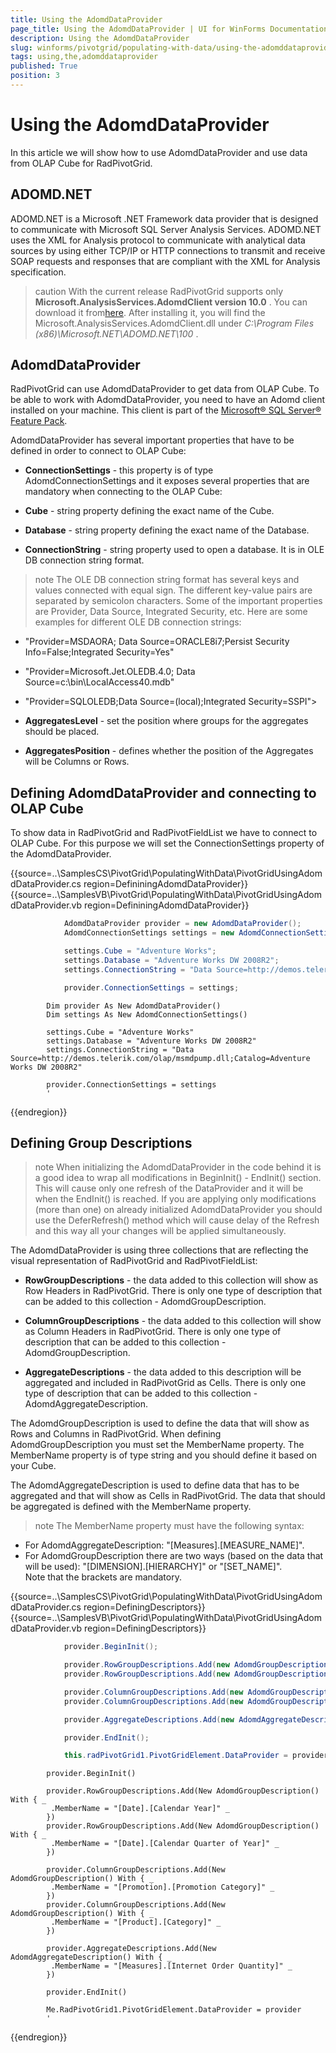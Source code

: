 ```yaml
---
title: Using the AdomdDataProvider
page_title: Using the AdomdDataProvider | UI for WinForms Documentation
description: Using the AdomdDataProvider
slug: winforms/pivotgrid/populating-with-data/using-the-adomddataprovider
tags: using,the,adomddataprovider
published: True
position: 3
---
```


# Using the AdomdDataProvider

In this article we will show how to use AdomdDataProvider and use data from OLAP Cube for RadPivotGrid.

## ADOMD.NET

ADOMD.NET is a Microsoft .NET Framework data provider that is designed to communicate with Microsoft SQL Server Analysis Services. ADOMD.NET uses the XML for Analysis protocol to communicate with analytical data sources by using either TCP/IP or HTTP connections to transmit and receive SOAP requests and responses that are compliant with the XML for Analysis specification.

>caution With the current release RadPivotGrid supports only __Microsoft.AnalysisServices.AdomdClient version 10.0__ . You can download it from[here](http://www.microsoft.com/en-us/download/details.aspx?id=30440). After installing it, you will find the Microsoft.AnalysisServices.AdomdClient.dll under *C:\Program Files (x86)\Microsoft.NET\ADOMD.NET\100* .
>

## AdomdDataProvider

RadPivotGrid can use AdomdDataProvider to get data from OLAP Cube.  To be able to work with AdomdDataProvider, you need to have an Adomd client installed on your machine. This client is part of the [Microsoft® SQL Server® Feature Pack](http://www.microsoft.com/en-us/download/details.aspx?id=30440).

AdomdDataProvider has several important properties that have to be defined in order to connect to OLAP Cube: 

* __ConnectionSettings__ - this property is of type AdomdConnectionSettings and it exposes several properties that are mandatory when connecting to the OLAP Cube:

* __Cube__ - string property defining the exact name of the Cube.

* __Database__ - string property defining the exact name of the Database.

* __ConnectionString__ - string property used to open a database. It is in OLE DB connection string format.

>note The OLE DB connection string format has several keys and values connected with equal sign. The different key-value pairs are separated by semicolon characters. Some of the important properties are Provider, Data Source, Integrated Security, etc. Here are some examples for different OLE DB connection strings:
>
* "Provider=MSDAORA; Data Source=ORACLE8i7;Persist Security Info=False;Integrated Security=Yes"
* "Provider=Microsoft.Jet.OLEDB.4.0; Data Source=c:\bin\LocalAccess40.mdb"
* "Provider=SQLOLEDB;Data Source=(local);Integrated Security=SSPI">

* __AggregatesLevel__ - set the position where groups for the aggregates should be placed.

* __AggregatesPosition__ - defines whether the position of the Aggregates will be Columns or Rows.

## Defining AdomdDataProvider and connecting to OLAP Cube

To show data in RadPivotGrid and RadPivotFieldList we have to connect to OLAP Cube. For this purpose we will set the ConnectionSettings property of the AdomdDataProvider.

{{source=..\SamplesCS\PivotGrid\PopulatingWithData\PivotGridUsingAdomdDataProvider.cs region=DefininingAdomdDataProvider}} 
{{source=..\SamplesVB\PivotGrid\PopulatingWithData\PivotGridUsingAdomdDataProvider.vb region=DefininingAdomdDataProvider}} 

````C#
            AdomdDataProvider provider = new AdomdDataProvider();
            AdomdConnectionSettings settings = new AdomdConnectionSettings();

            settings.Cube = "Adventure Works";
            settings.Database = "Adventure Works DW 2008R2";
            settings.ConnectionString = "Data Source=http://demos.telerik.com/olap/msmdpump.dll;Catalog=Adventure Works DW 2008R2";

            provider.ConnectionSettings = settings;
````
````VB.NET
        Dim provider As New AdomdDataProvider()
        Dim settings As New AdomdConnectionSettings()

        settings.Cube = "Adventure Works"
        settings.Database = "Adventure Works DW 2008R2"
        settings.ConnectionString = "Data Source=http://demos.telerik.com/olap/msmdpump.dll;Catalog=Adventure Works DW 2008R2"

        provider.ConnectionSettings = settings
        '
````

{{endregion}}

## Defining Group Descriptions

>note When initializing the AdomdDataProvider in the code behind it is a good idea to wrap all modifications in BeginInit() - EndInit() section. This will cause only one refresh of the DataProvider and it will be when the EndInit() is reached. If you are applying only modifications (more than one) on already initialized AdomdDataProvider you should use the DeferRefresh() method which will cause delay of the Refresh and this way all your changes will be applied simultaneously.
>

The AdomdDataProvider is using three collections that are reflecting the visual representation of RadPivotGrid and RadPivotFieldList:

* __RowGroupDescriptions__ - the data added to this collection will show as Row Headers in RadPivotGrid. There is only one type of description that can be added to this collection - AdomdGroupDescription.

* __ColumnGroupDescriptions__ - the data added to this collection will show as Column Headers in RadPivotGrid. There is only one type of description that can be added to this collection - AdomdGroupDescription.

* __AggregateDescriptions__ - the data added to this description will be aggregated and included in RadPivotGrid as Cells. There is only one type of description that can be added to this collection - AdomdAggregateDescription.

The AdomdGroupDescription is used to define the data that will show as Rows and Columns in RadPivotGrid. When defining AdomdGroupDescription you must set the MemberName property. The MemberName property is of type string and you should define it based on your Cube.

The AdomdAggregateDescription is used to define data that has to be aggregated and that will show as Cells in RadPivotGrid. The data that should be aggregated is defined with the MemberName property.

>note The MemberName property must have the following syntax:
* For AdomdAggregateDescription: "[Measures].[MEASURE_NAME]".
* For AdomdGroupDescription there are two ways (based on the data that will be used): "[DIMENSION].[HIERARCHY]" or "[SET_NAME]".<br>Note that the brackets are mandatory.
>

{{source=..\SamplesCS\PivotGrid\PopulatingWithData\PivotGridUsingAdomdDataProvider.cs region=DefiningDescriptors}} 
{{source=..\SamplesVB\PivotGrid\PopulatingWithData\PivotGridUsingAdomdDataProvider.vb region=DefiningDescriptors}} 

````C#
            provider.BeginInit();

            provider.RowGroupDescriptions.Add(new AdomdGroupDescription() { MemberName = "[Date].[Calendar Year]" });
            provider.RowGroupDescriptions.Add(new AdomdGroupDescription() { MemberName = "[Date].[Calendar Quarter of Year]" });

            provider.ColumnGroupDescriptions.Add(new AdomdGroupDescription() { MemberName = "[Promotion].[Promotion Category]" });
            provider.ColumnGroupDescriptions.Add(new AdomdGroupDescription() { MemberName = "[Product].[Category]" });

            provider.AggregateDescriptions.Add(new AdomdAggregateDescription() { MemberName = "[Measures].[Internet Order Quantity]" });

            provider.EndInit();

            this.radPivotGrid1.PivotGridElement.DataProvider = provider;
````
````VB.NET
        provider.BeginInit()

        provider.RowGroupDescriptions.Add(New AdomdGroupDescription() With { _
         .MemberName = "[Date].[Calendar Year]" _
        })
        provider.RowGroupDescriptions.Add(New AdomdGroupDescription() With { _
         .MemberName = "[Date].[Calendar Quarter of Year]" _
        })

        provider.ColumnGroupDescriptions.Add(New AdomdGroupDescription() With { _
         .MemberName = "[Promotion].[Promotion Category]" _
        })
        provider.ColumnGroupDescriptions.Add(New AdomdGroupDescription() With { _
         .MemberName = "[Product].[Category]" _
        })

        provider.AggregateDescriptions.Add(New AdomdAggregateDescription() With { _
         .MemberName = "[Measures].[Internet Order Quantity]" _
        })

        provider.EndInit()

        Me.RadPivotGrid1.PivotGridElement.DataProvider = provider
        '
````

{{endregion}}